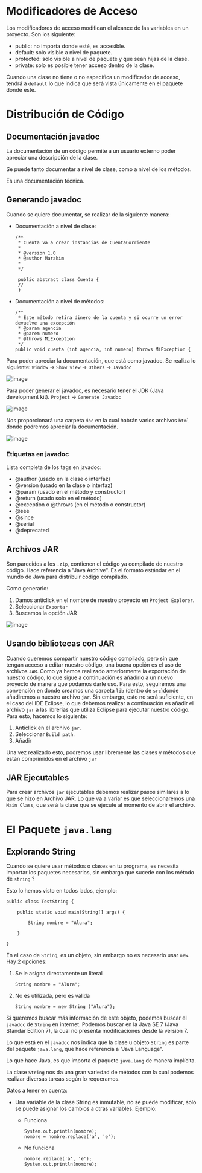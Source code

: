 
# Modificadores de Acceso

Los modificadores de acceso modifican el alcance de las variables en un proyecto.
Son los siguiente:

* public: no importa donde esté, es accesible.
* default: solo visible a nivel de paquete.
* protected: solo visible a nivel de paquete y que sean hijas de la clase.
* private: solo es posible tener acceso dentro de la clase.

Cuando una clase no tiene o no específica un modificador de acceso, tendrá a ```default``` lo que indica que será vista únicamente en el paquete donde esté.

# Distribución de Código

## Documentación javadoc

La documentación de un código permite a un usuario externo poder apreciar una descripción de la clase.

Se puede tanto documentar a nivel de clase, como a nivel de los métodos.

Es una documentación técnica.

## Generando javadoc

Cuando se quiere documentar, se realizar de la siguiente manera:

* Documentación a nivel de clase:
  ```
  /**
   * Cuenta va a crear instancias de CuentaCorriente
   *
   * @version 1.0
   * @author Marakim
   *
   */

   public abstract class Cuenta {
   //
   }
  ```

* Documentación a nivel de métodos:
  ```
  /**
   * Este método retira dinero de la cuenta y si ocurre un error devuelve una excepción
   * @param agencia
   * @parem numero
   * @throws MiException
   */
  public void cuenta (int agencia, int numero) throws MiException {

  ```

Para poder apreciar la documentación, que está como javadoc. Se realiza lo siguiente:
```Window``` -> ```Show view``` -> ```Others``` -> ```Javadoc```

![image](https://github.com/AFO10/JAVA/assets/89848233/c8a62fe7-e643-4d12-bae1-8aa713ea0150)


Para poder generar el javadoc, es necesario tener el JDK (Java development kit).
```Project``` -> ```Generate Javadoc```

![image](https://github.com/AFO10/JAVA/assets/89848233/9f41cac9-8454-47df-be2d-9ae175767fd9)

Nos proporcionará una carpeta ```doc``` en la cual habrán varios archivos ```html``` donde podremos apreciar la documentación.

![image](https://github.com/AFO10/JAVA/assets/89848233/de5f7eb1-9895-4b87-8b2c-1747f748aed0)

### Etiquetas en javadoc

Lista completa de los tags en javadoc:

* @author (usado en la clase o interfaz)
* @version (usado en la clase o interfaz)
* @param (usado en el método y constructor)
* @return (usado solo en el método)
* @exception o @throws (en el método o constructor)
* @see
* @since
* @serial
* @deprecated

## Archivos JAR

Son parecidos a los ```.zip```, contienen el código ya compilado de nuestro código.
Hace referencia a "Java Archive".
Es el formato estándar en el mundo de Java para distribuir código compilado.

Como generarlo: 

1. Damos anticlick en el nombre de nuestro proyecto en ```Project Explorer```.
2. Seleccionar ```Exportar```
3. Buscamos la opción JAR
   
![image](https://github.com/AFO10/JAVA/assets/89848233/83148fba-fcea-4773-b2e2-43a8f0fccb8b)

## Usando bibliotecas con JAR

Cuando queremos compartir nuestro código compilado, pero sin que tengan acceso a editar nuestro código, una buena opción es el uso de archivos ```JAR```.
Como ya hemos realizado anteriormente la exportación de nuestro código, lo que sigue a continuación es añadirlo a un nuevo proyecto de manera que podamos darle uso.
Para esto, seguiremos una convención en donde creamos una carpeta ```lib``` (dentro de ```src```)donde añadiremos a nuestro archivo ```jar```.
Sin embargo, esto no será suficiente, en el caso del IDE Eclipse, lo que debemos realizar a continuación es añadir el archivo ```jar``` a las librerías que utiliza Eclipse para ejecutar nuestro código.
Para esto, hacemos lo siguiente:

1. Anticlick en el archivo ```jar```.
2. Seleccionar ```Build path```.
3. Añadir

Una vez realizado esto, podremos usar libremente las clases y métodos que están comprimidos en el archivo ```jar```


## JAR Ejecutables

Para crear archivos ```jar``` ejecutables debemos realizar pasos similares a lo que se hizo en Archivo JAR.
Lo que va a variar es que seleccionaremos una ```Main Class```, que será la clase que se ejecute al momento de abrir el archivo.

# El Paquete ```java.lang```

## Explorando String

Cuando se quiere usar métodos o clases en tu programa, es necesita importar los paquetes necesarios, sin embargo que sucede con los método de ```string``` ?

Esto lo hemos visto en todos lados, ejemplo:

```
public class TestString {
	
	public static void main(String[] args) {
		
		String nombre = "Alura";
		
	}

}

```

En el caso de ```String```, es un objeto, sin embargo no es necesario usar ```new```. Hay 2 opciones:

1. Se le asigna directamente un literal
   ```
   String nombre = "Alura";
   ```
2. No es utilizada, pero es válida
   ```
   String nombre = new String ("Alura");
   ```

Si queremos buscar más información de este objeto, podemos buscar el ```javadoc``` de ```String``` en internet.
Podemos buscar en la Java SE 7 (Java Standar Edition 7), la cual no presenta modificaciones desde la versión 7.

Lo que está en el ```javadoc``` nos indica que la clase u objeto ```String``` es parte del paquete ```java.lang```, que hace referencia a "Java Language".

Lo que hace Java, es que importa el paquete ```java.lang``` de manera implícita.

La clase ```String``` nos da una gran variedad de métodos con la cual podemos realizar diversas tareas según lo requeramos.

Datos a tener en cuenta: 

* Una variable de la clase String es inmutable, no se puede modificar, solo se puede asignar los cambios a otras variables.
  Ejemplo:
  
  - Funciona
    ```
    System.out.println(nombre);
	nombre = nombre.replace('a', 'e');
    ```
  - No funciona
    ```
    nombre.replace('a', 'e');
	System.out.println(nombre);
    ```

